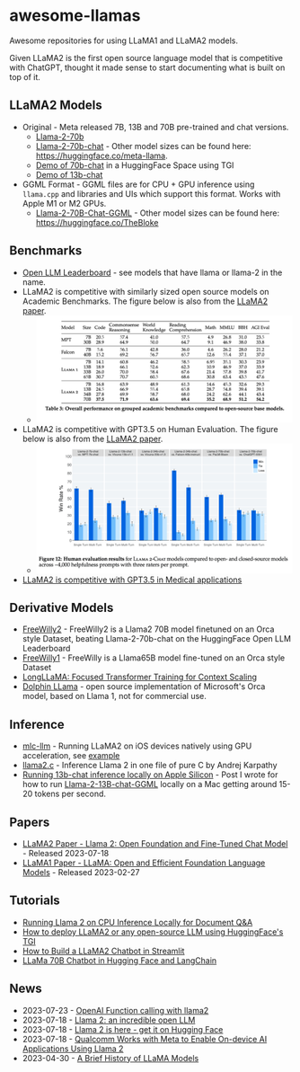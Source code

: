 # awesome-llamas

Awesome repositories for using LLaMA1 and LLaMA2 models.

Given LLaMA2 is the first open source language model that is competitive with ChatGPT, thought it made sense to start documenting what is built on top of it. 

## LLaMA2 Models
- Original - Meta released 7B, 13B and 70B pre-trained and chat versions.
    - [Llama-2-70b](https://huggingface.co/meta-llama/Llama-2-70b)
    - [Llama-2-70b-chat](https://huggingface.co/meta-llama/Llama-2-70b-chat) - Other model sizes can be found here: https://huggingface.co/meta-llama.
    - [Demo of 70b-chat](https://huggingface.co/spaces/ysharma/Explore_llamav2_with_TGI) in a HuggingFace Space using TGI
    - [Demo of 13b-chat](https://huggingface.co/spaces/huggingface-projects/llama-2-13b-chat)
- GGML Format - GGML files are for CPU + GPU inference using `llama.cpp` and libraries and UIs which support this format. Works with Apple M1 or M2 GPUs.
    - [Llama-2-70B-Chat-GGML](https://huggingface.co/TheBloke/Llama-2-70B-Chat-GGML) - Other model sizes can be found here: https://huggingface.co/TheBloke

## Benchmarks
- [Open LLM Leaderboard](https://huggingface.co/spaces/HuggingFaceH4/open_llm_leaderboard) - see models that have llama or llama-2 in the name.
- LLaMA2 is competitive with similarly sized open source models on Academic Benchmarks. The figure below is also from the [LLaMA2 paper](https://arxiv.org/pdf/2307.09288.pdf).
    - ![LLaMA2 Academic Benchmarks](./images/table3_academic_bm.png)
- LLaMA2 is competitive with GPT3.5 on Human Evaluation. The figure below is also from the [LLaMA2 paper](https://arxiv.org/pdf/2307.09288.pdf).
    - ![LLaMA2 Human Evaluation Results](./images/figure12_human_eval_all.png)
- [LLaMA2 is competitive with GPT3.5 in Medical applications](https://twitter.com/katieelink/status/1683479042886860801)

## Derivative Models
- [FreeWilly2](https://huggingface.co/stabilityai/FreeWilly2) - FreeWilly2 is a Llama2 70B model finetuned on an Orca style Dataset, beating Llama-2-70b-chat on the HuggingFace Open LLM Leaderboard
- [FreeWilly1](https://huggingface.co/stabilityai/FreeWilly1-Delta-SafeTensor) - FreeWilly is a Llama65B model fine-tuned on an Orca style Dataset
- [LongLLaMA: Focused Transformer Training for Context Scaling](https://huggingface.co/syzymon/long_llama_3b)
- [Dolphin LLama](https://huggingface.co/ehartford/dolphin-llama-13b) - open source implementation of Microsoft's Orca model, based on Llama 1, not for commercial use.

## Inference
- [mlc-llm](https://github.com/mlc-ai/mlc-llm) - Running LLaMA2 on iOS devices natively using GPU acceleration, see [example](https://twitter.com/bohanhou1998/status/1681682445937295360)
- [llama2.c](https://github.com/karpathy/llama2.c) - Inference Llama 2 in one file of pure C by Andrej Karpathy
- [Running 13b-chat inference locally on Apple Silicon](https://lawwu.github.io/posts/2023-07-20-llama-2-local/) - Post I wrote for how to run [Llama-2-13B-chat-GGML](https://huggingface.co/TheBloke/Llama-2-13B-chat-GGML) locally on a Mac getting around 15-20 tokens per second.

## Papers
- [LLaMA2 Paper - Llama 2: Open Foundation and Fine-Tuned Chat Model](https://arxiv.org/pdf/2307.09288.pdf) - Released 2023-07-18
- [LLaMA1 Paper - LLaMA: Open and Efficient Foundation Language Models](https://arxiv.org/abs/2302.13971) - Released 2023-02-27

## Tutorials
- [Running Llama 2 on CPU Inference Locally for Document Q&A](https://towardsdatascience.com/running-llama-2-on-cpu-inference-for-document-q-a-3d636037a3d8)
- [How to deploy LLaMA2 or any open-source LLM using HuggingFace's TGI](https://twitter.com/mervenoyann/status/1683499091223781376)
- [How to Build a LLaMA2 Chatbot in Streamlit](https://blog.streamlit.io/how-to-build-a-llama-2-chatbot/)
- [LLaMa 70B Chatbot in Hugging Face and LangChain](https://github.com/pinecone-io/examples/blob/master/learn/generation/llm-field-guide/llama-2-70b-chat-agent.ipynb)

## News
- 2023-07-23 - [OpenAI Function calling with llama2](https://twitter.com/hwchase17/status/1683153581200019456)
- 2023-07-18 - [Llama 2: an incredible open LLM](https://www.interconnects.ai/p/llama-2-from-meta)
- 2023-07-18 - [Llama 2 is here - get it on Hugging Face](https://huggingface.co/blog/llama2)
- 2023-07-18 - [Qualcomm Works with Meta to Enable On-device AI Applications Using Llama 2](https://www.qualcomm.com/news/releases/2023/07/qualcomm-works-with-meta-to-enable-on-device-ai-applications-usi)
- 2023-04-30 - [A Brief History of LLaMA Models](https://agi-sphere.com/llama-models/)